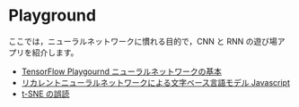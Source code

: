 # Playground

ここでは，ニューラルネットワークに慣れる目的で，CNN と RNN の遊び場アプリを紹介します。

- [TensorFlow Playgournd ニューラルネットワークの基本](/tensorflow-playground)
- [リカレントニューラルネットワークによる文字ベース言語モデル Javascript](https://komazawa-deep-learning.github.io/character_demo.html)
- [t-SNE の誤読](/misread-tsne/public/index.html)
